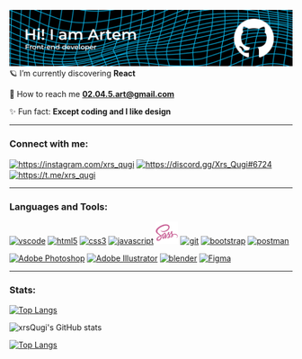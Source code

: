 [![Header](./assets/header.png)](https://github.com/xrsQugi)
🪐 I’m currently discovering **React**

💬 How to reach me **02.04.5.art@gmail.com**

✨ Fun fact: **Except coding and I like design**

---
<h3 align="left">Connect with me:</h3>
<p align="left">
  <a href="https://instagram.com/xrs_qugi" target="blank"><img align="center" src="https://upload.wikimedia.org/wikipedia/commons/thumb/e/e7/Instagram_logo_2016.svg/768px-Instagram_logo_2016.svg.png" alt="https://instagram.com/xrs_qugi" height="40" width="40" /></a>
  <a href="https://discord.gg/https://discord.gg/Xrs_Qugi#6724" target="blank"><img align="center" src="https://assets-global.website-files.com/6257adef93867e50d84d30e2/636e0a6a49cf127bf92de1e2_icon_clyde_blurple_RGB.png" alt="https://discord.gg/Xrs_Qugi#6724" height="30" width="40" /></a>
  <a href="https://t.me/xrs_qugi" target="blank"><img align="center" src="https://upload.wikimedia.org/wikipedia/commons/thumb/8/82/Telegram_logo.svg/2048px-Telegram_logo.svg.png" alt="https://t.me/xrs_qugi" height="40" width="40" /></a>
</p>

---

<h3 align="left">Languages and Tools:</h3>
<p align="left"> 
  <a href="https://code.visualstudio.com/" target="_blank" rel="noreferrer"><img src="https://upload.wikimedia.org/wikipedia/commons/thumb/9/9a/Visual_Studio_Code_1.35_icon.svg/2048px-Visual_Studio_Code_1.35_icon.svg.png" alt="vscode" width="40" height="40"/></a> 
  <a href="https://developer.mozilla.org/ru/docs/Web/HTML" target="_blank" rel="noreferrer"><img src="https://upload.wikimedia.org/wikipedia/commons/thumb/6/61/HTML5_logo_and_wordmark.svg/800px-HTML5_logo_and_wordmark.svg.png" alt="html5" width="40" height="40"/></a> 
    <a href="https://developer.mozilla.org/ru/docs/Learn/Getting_started_with_the_web/CSS_basics" target="_blank" rel="noreferrer"><img src="https://upload.wikimedia.org/wikipedia/commons/thumb/d/d5/CSS3_logo_and_wordmark.svg/1200px-CSS3_logo_and_wordmark.svg.png" alt="css3" width="30" height="40"/></a> 
    <a href="https://developer.mozilla.org/ru/docs/Web/JavaScript" target="_blank" rel="noreferrer"><img src="https://i0.wp.com/theicom.org/wp-content/uploads/2016/03/js-logo.png?ssl=1" alt="javascript" width="40" height="40"/></a> 
  <a href="https://sass-lang.com" target="_blank" rel="noreferrer"><img src="https://raw.githubusercontent.com/devicons/devicon/master/icons/sass/sass-original.svg" alt="sass" width="40" height="40"/></a>
  <a href="https://git-scm.com/" target="_blank" rel="noreferrer"><img src="https://www.vectorlogo.zone/logos/git-scm/git-scm-icon.svg" alt="git" width="40" height="40"/></a>  
  <a href="https://getbootstrap.com" target="_blank" rel="noreferrer"><img src="https://upload.wikimedia.org/wikipedia/commons/thumb/b/b2/Bootstrap_logo.svg/2560px-Bootstrap_logo.svg.png" alt="bootstrap" width="49" height="40"/></a> 
  <a href="https://postman.com" target="_blank" rel="noreferrer"><img src="https://www.vectorlogo.zone/logos/getpostman/getpostman-icon.svg" alt="postman" width="40" height="40"/></a> 
</p>

<p align="left">
  <a href="https://www.adobe.com/ua/products/photoshop.html" target="_blank" rel="noreferrer"><img src="https://upload.wikimedia.org/wikipedia/commons/thumb/a/af/Adobe_Photoshop_CC_icon.svg/640px-Adobe_Photoshop_CC_icon.svg.png" alt="Adobe Photoshop" width="40" height="40"/></a> 
  <a href="https://www.adobe.com/ru/products/illustrator.html" target="_blank" rel="noreferrer"><img src="https://upload.wikimedia.org/wikipedia/commons/thumb/f/fb/Adobe_Illustrator_CC_icon.svg/1200px-Adobe_Illustrator_CC_icon.svg.png" alt="Adobe Illustrator" width="40" height="40"/></a> 
  <a href="https://www.blender.org/" target="_blank" rel="noreferrer"><img src="https://upload.wikimedia.org/wikipedia/commons/thumb/0/0c/Blender_logo_no_text.svg/2503px-Blender_logo_no_text.svg.png" alt="blender" width="49" height="40"/></a> 
  <a href="https://www.figma.com" target="_blank" rel="noreferrer"><img src="https://cdn-icons-png.flaticon.com/512/5968/5968705.png" alt="Figma" width="40" height="40"/></a> 
</p>

---

<h3 align="left">Stats:</h3>

[![Top Langs](https://github-readme-stats.vercel.app/api/top-langs/?username=xrsqugi&layout=compact&theme=default)](https://github.com/anuraghazra/github-readme-stats)

![xrsQugi's GitHub stats](https://github-readme-stats.vercel.app/api?username=xrsQugi&show_icons=true&theme=default)

[![Top Langs](https://github-readme-streak-stats.herokuapp.com/?user=xrsqugi&theme=default)](https://github.com/anuraghazra/github-readme-stats)
